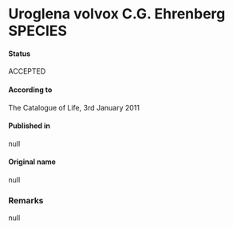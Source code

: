 Uroglena volvox C.G. Ehrenberg SPECIES
=======

#### Status
ACCEPTED

#### According to
The Catalogue of Life, 3rd January 2011

#### Published in
null

#### Original name
null

### Remarks
null